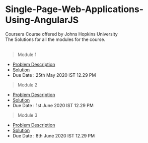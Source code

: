 # Single-Page-Web-Applications-Using-AngularJS
Coursera Course offered by Johns Hopkins University <br/>
The Solutions for all the modules for the course.<br />
<br/>
> Module 1
* [Problem Description](https://github.com/jhu-ep-coursera/fullstack-course5/blob/master/assignments/assignment1/Assignment-1.md)
* [Solution](https://atharva1701.github.io/Single-Page-Web-Applications-Using-AngularJS/module1-solution/)
* Due Date : 25th May 2020 IST 12.29 PM<br/>
> Module 2
* [Problem Description](https://github.com/jhu-ep-coursera/fullstack-course5/blob/master/assignments/assignment2/Assignment-2.md)
* [Solution](https://atharva1701.github.io/Single-Page-Web-Applications-Using-AngularJS/module2-solution/)
* Due Date : 1st June 2020 IST 12.29 PM
> Module 3
* [Problem Description](https://github.com/jhu-ep-coursera/fullstack-course5/blob/master/assignments/assignment3/Assignment-3.md)
* [Solution](https://atharva1701.github.io/Single-Page-Web-Applications-Using-AngularJS/module3-solution/)
* Due Date : 8th June 2020 IST 12.29 PM

